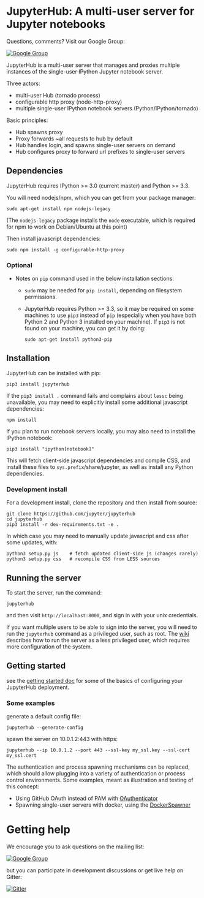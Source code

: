 # JupyterHub: A multi-user server for Jupyter notebooks

Questions, comments? Visit our Google Group:

[![Google Group](https://img.shields.io/badge/-Google%20Group-lightgrey.svg)](https://groups.google.com/forum/#!forum/jupyter)

JupyterHub is a multi-user server that manages and proxies multiple instances of the single-user <del>IPython</del> Jupyter notebook server.

Three actors:

- multi-user Hub (tornado process)
- configurable http proxy (node-http-proxy)
- multiple single-user IPython notebook servers (Python/IPython/tornado)

Basic principles:

- Hub spawns proxy
- Proxy forwards ~all requests to hub by default
- Hub handles login, and spawns single-user servers on demand
- Hub configures proxy to forward url prefixes to single-user servers


## Dependencies

JupyterHub requires IPython >= 3.0 (current master) and Python >= 3.3.

You will need nodejs/npm, which you can get from your package manager:

    sudo apt-get install npm nodejs-legacy

(The `nodejs-legacy` package installs the `node` executable,
which is required for npm to work on Debian/Ubuntu at this point)

Then install javascript dependencies:

    sudo npm install -g configurable-http-proxy

### Optional

- Notes on `pip` command used in the below installation sections:
  - `sudo` may be needed for `pip install`, depending on filesystem permissions.
  - JupyterHub requires Python >= 3.3, so it may be required on some machines to use `pip3` instead
    of `pip` (especially when you have both Python 2 and Python 3 installed on your machine).
    If `pip3` is not found on your machine, you can get it by doing:

        sudo apt-get install python3-pip


## Installation

JupyterHub can be installed with pip:

    pip3 install jupyterhub

If the `pip3 install .` command fails and complains about `lessc` being unavailable, you may need to explicitly install some additional javascript dependencies:

    npm install

If you plan to run notebook servers locally, you may also need to install the IPython notebook:

    pip3 install "ipython[notebook]"

This will fetch client-side javascript dependencies and compile CSS,
and install these files to `sys.prefix`/share/jupyter, as well as
install any Python dependencies.


### Development install

For a development install, clone the repository and then install from source:

    git clone https://github.com/jupyter/jupyterhub
    cd jupyterhub
    pip3 install -r dev-requirements.txt -e .

In which case you may need to manually update javascript and css after some updates, with:

    python3 setup.py js    # fetch updated client-side js (changes rarely)
    python3 setup.py css   # recompile CSS from LESS sources


## Running the server

To start the server, run the command:

    jupyterhub

and then visit `http://localhost:8000`, and sign in with your unix credentials.

If you want multiple users to be able to sign into the server, you will need to run the
`jupyterhub` command as a privileged user, such as root.
The [wiki](https://github.com/jupyter/jupyterhub/wiki/Using-sudo-to-run-JupyterHub-without-root-privileges) describes how to run the server
as a less privileged user, which requires more configuration of the system.

## Getting started

see the [getting started doc](docs/getting-started.md) for some of the basics of configuring your JupyterHub deployment.

### Some examples

generate a default config file:

    jupyterhub --generate-config

spawn the server on 10.0.1.2:443 with https:

    jupyterhub --ip 10.0.1.2 --port 443 --ssl-key my_ssl.key --ssl-cert my_ssl.cert

The authentication and process spawning mechanisms can be replaced,
which should allow plugging into a variety of authentication or process control environments.
Some examples, meant as illustration and testing of this concept:

- Using GitHub OAuth instead of PAM with [OAuthenticator](https://github.com/jupyter/oauthenticator)
- Spawning single-user servers with docker, using the [DockerSpawner](https://github.com/jupyter/dockerspawner)

# Getting help

We encourage you to ask questions on the mailing list:

[![Google Group](https://img.shields.io/badge/-Google%20Group-lightgrey.svg)](https://groups.google.com/forum/#!forum/jupyter)

but you can participate in development discussions or get live help on Gitter:

[![Gitter](https://badges.gitter.im/Join%20Chat.svg)](https://gitter.im/jupyter/jupyterhub?utm_source=badge&utm_medium=badge)
